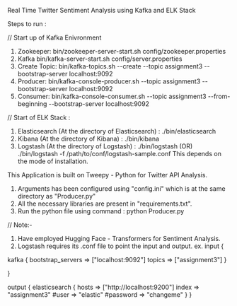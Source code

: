 Real Time Twitter Sentiment Analysis using Kafka and ELK Stack 


Steps to run : 

// Start up of Kafka Enivronment 

1. Zookeeper: 
	 bin/zookeeper-server-start.sh config/zookeeper.properties
2. Kafka
	bin/kafka-server-start.sh config/server.properties
3. Create Topic: 
	bin/kafka-topics.sh --create --topic assignment3 --bootstrap-server localhost:9092
4. Producer:
	bin/kafka-console-producer.sh --topic assignment3 --bootstrap-server localhost:9092
5. Consumer: 
	bin/kafka-console-consumer.sh --topic assignment3 --from-beginning --bootstrap-server localhost:9092


// Start of ELK Stack : 
1. Elasticsearch (At the directory of Elasticsearch) :
    ./bin/elasticsearch
2. Kibana (At the directory of Kibana) :
    ./bin/kibana
3. Logstash (At the directory of Logstash) :
    ./bin/logstash  (OR) ./bin/logstash -f /path/to/conf/logstash-sample.conf
    This depends on the mode of installation. 

This Application is built on Tweepy - Python for Twitter API Analysis.
1. Arguments has been configured using "config.ini" which is at the same directory as "Producer.py"
3. All the necessary libraries are present in "requirements.txt".  
2. Run the python file using command : 
	python Producer.py

// Note:- 
1. Have employed Hugging Face - Transformers for Sentiment Analysis. 
2. Logstash requires its .conf file to point the input and output. 
ex. 
input {

  kafka {
      bootstrap_servers => ["localhost:9092"]
      topics => ["assignment3"]
  }


}

output {
  elasticsearch {
    hosts => ["http://localhost:9200"]
    index => "assignment3"
    #user => "elastic"
    #password => "changeme"
  }
} 





